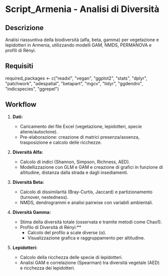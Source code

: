 # Script_Armenia - Analisi di Diversità

## Descrizione
Analisi riassuntiva della biodiversità (alfa, beta, gamma) per vegetazione e lepidotteri in Armenia, 
utilizzando modelli GAM, NMDS, PERMANOVA e profili di Rényi.

## Requisiti
required_packages <- c("readxl", "vegan", "ggplot2", "stats", "dplyr", "patchwork",
                       "adespatial", "betapart", "mgcv", "tidyr", "ggdendro", "indicspecies", "ggrepel")

## Workflow
1. **Dati:**  
   - Caricamento dei file Excel (vegetazione, lepidotteri, specie aliene/autoctone).  
   - Pre-elaborazione: creazione di matrici presenza/assenza, trasposizione e calcolo delle ricchezze.

2. **Diversità Alfa:**  
   - Calcolo di indici (Shannon, Simpson, Richness, AED).  
   - Modellizzazione con GLM e GAM e creazione di grafici in funzione di altitudine, distanza dalla strada e dagli insediamenti.

3. **Diversità Beta:**  
   - Calcolo di dissimilarità (Bray-Curtis, Jaccard) e partizionamento (turnover, nestedness).  
   - NMDS, dendrogrammi e analisi pairwise con variabili ambientali.

4. **Diversità Gamma:**  
   - Stima della diversità totale (osservata e tramite metodi come Chao1).  
   - Profilo di Diversità di Rényi:**  
     - Calcolo del profilo a scale diverse (α).  
     - Visualizzazione grafica e raggruppamento per altitudine.

5. **Lepidotteri:**  
   - Calcolo della ricchezza delle specie di lepidotteri.  
   - Analisi GAM e correlazione (Spearman) tra diversità vegetale (AED) e ricchezza dei lepidotteri.
